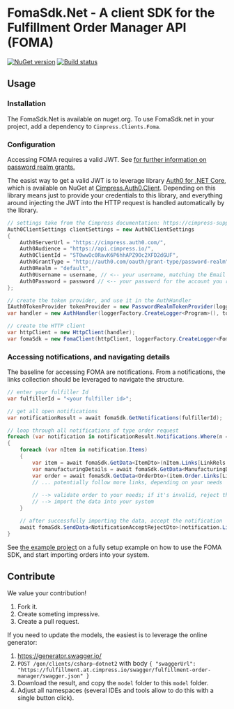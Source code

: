 # FomaSdk.Net - A client SDK for the Fulfillment Order Manager API (FOMA)

[![NuGet version](https://badge.fury.io/nu/Cimpress.Clients.Foma.svg)](https://badge.fury.io/nu/Cimpress.Clients.Foma)
[![Build status](https://ci.appveyor.com/api/projects/status/ydt8l4qn46v2ye1y/branch/master?svg=true)](https://ci.appveyor.com/project/thoean/fomasdk-net/branch/master)

## Usage

### Installation

The FomaSdk.Net is available on nuget.org. To use FomaSdk.net in your project, add a dependency to `Cimpress.Clients.Foma`.

### Configuration

Accessing FOMA requires a valid JWT.
See <a href="https://cimpress-support.atlassian.net/wiki/spaces/CI/pages/168001556/Password-Realm+Grants" target="_blank">for further information on password realm grants.</a>

The easist way to get a valid JWT is to leverage library <a href="https://github.com/Cimpress-MCP/auth0-aspnet-core/" target="_blank">Auth0 for .NET Core</a>, which is
available on NuGet at <a href="https://www.nuget.org/packages/Cimpress.Auth0.Client">Cimpress.Auth0.Client</a>. Depending on this library means just to provide your credentials
to this library, and everything around injecting the JWT into the HTTP request is handled automatically by the library.

```csharp
// settings take from the Cimpress documentation: https://cimpress-support.atlassian.net/wiki/spaces/CI/pages/168001556/Password-Realm+Grants
Auth0ClientSettings clientSettings = new Auth0ClientSettings
{
    Auth0ServerUrl = "https://cimpress.auth0.com/",
    Auth0Audience = "https://api.cimpress.io/",
    Auth0ClientId = "ST0wwOc0RavK6P6hhAPZ9Oc2XFD2dGUF",
    Auth0GrantType = "http://auth0.com/oauth/grant-type/password-realm",
    Auth0Realm = "default",
    Auth0Username = username, // <-- your username, matching the Email address you registered with MCP
    Auth0Password = password // <-- your password for the account you registered with in MCP
};

// create the token provider, and use it in the AuthHandler
IAuth0TokenProvider tokenProvider = new PasswordRealmTokenProvider(loggerFactory, clientSettings);
var handler = new AuthHandler(loggerFactory.CreateLogger<Program>(), tokenProvider);

// create the HTTP client
var httpClient = new HttpClient(handler);
var fomaSdk = new FomaClient(httpClient, loggerFactory.CreateLogger<FomaClient>());
```

### Accessing notifications, and navigating details

The baseline for accessing FOMA are notifications. From a notifications, the links collection should be leveraged to navigate the structure.

```csharp
// enter your fulfiller Id
var fulfillerId = "<your fulfiller id>";

// get all open notifications
var notificationResult = await fomaSdk.GetNotifications(fulfillerId);

// loop through all notifications of type order request
foreach (var notification in notificationResult.Notifications.Where(n => n.Type == "OrderRequest"))
{
	foreach (var nItem in notification.Items)
	{
		var item = await fomaSdk.GetData<ItemDto>(nItem.Links[LinkRels.Self].Href);
        var manufacturingDetails = await fomaSdk.GetData<ManufacturingDetailDto>(item.Links[LinkRels.ManufacturingDetails].Href);
        var order = await fomaSdk.GetData<OrderDto>(item.Order.Links[LinkRels.Self].Href);
		// ... potentially follow more links, depending on your needs
		
		// --> validate order to your needs; if it's invalid, reject the notification
		// --> import the data into your system
    }

	// after successfully importing the data, accept the notification
	await fomaSdk.SendData<NotificationAcceptRejectDto>(notification.Links[LinkRels.Accept].Href);
}
```

See <a href="./Example">the example project</a> on a fully setup example on how to use the FOMA SDK, and start importing orders into your system.

## Contribute

We value your contribution!

1. Fork it.
1. Create someting impressive.
1. Create a pull request.

If you need to update the models, the easiest is to leverage the online generator:

1. https://generator.swagger.io/
1. `POST /gen/clients/csharp-dotnet2` with body `{ "swaggerUrl": "https://fulfillment.at.cimpress.io/swagger/fulfillment-order-manager/swagger.json" }`
1. Download the result, and copy the `model` folder to this `model` folder.
1. Adjust all namespaces (several IDEs and tools allow to do this with a single button click).
